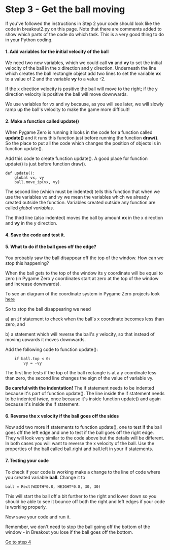 # Step 3 - Get the ball moving

If you've followed the instructions in Step 2 your code should look like the code in breakout2.py on this page. Note that there are comments added to show which parts of the code do which task. This is a very good thing to do in your Python coding.

#### 1. Add variables for the initial velocity of the ball

   We need two new variables, which we could call **vx** and **vy** to set the initial velocity of the ball in the x direction and y direction. Underneath the line which creates the ball rectangle object add two lines to set the variable **vx** to a value of 2 and the variable **vy** to a value -2.

   If the x direction velocity is positive the ball will move to the right; if the y direction velocity is positive the ball will move downwards.

   We use variables for vx and vy because, as you will see later, we will slowly ramp up the ball's velocity to make the game more difficult!


#### 2. Make a function called update()

   When Pygame Zero is running it looks in the code for a function called **update()** and it runs this function just before running the function **draw()**. So the place to put all the code which changes the position of objects is in function update(). 

   Add this code to create function update(). A good place for function update() is just before function draw().

   ```
   def update():
       global vx, vy
       ball.move_ip(vx, vy)
   ```
   The second line (which must be indented) tells this function that when we use the variables vx and vy we mean the variables which we already created outside the function. Variables created outside any function are called *global variables*.

   The third line (also indented) moves the ball by amount **vx** in the x direction and **vy** in the y direction.

#### 4. Save the code and test it.

#### 5. What to do if the ball goes off the edge?

   You probably saw the ball disappear off the top of the window. How can we stop this happening?

   When the ball gets to the top of the window its y coordinate will be equal to zero (in Pygame Zero y coordinates start at zero at the top of the window and increase downwards). 

   To see an diagram of the coordinate system in Pygame Zero projects look [here](https://github.com/WokLibCodeClub/LetterA/blob/master/Step1-display_letter/window.png)

   So to stop the ball disappearing we need 

   a) an ```if``` statement to check when the ball's x coordinate becomes less than zero, and

   b) a statement which will reverse the ball's y velocity, so that instead of moving upwards it moves downwards.

   Add the following code to function update():
   ```
       if ball.top < 0:
           vy = -vy
   ```
   The first line tests if the top of the ball rectangle is at a y coordinate less than zero, the second line changes the sign of the value of variable vy.

   **Be careful with the indentation!** The if statement needs to be indented because it's part of function update(). The line inside the if statement needs to be indented *twice*, once because it's inside function update() and again because it's inside the if statement.

#### 6. Reverse the x velocity if the ball goes off the sides

   Now add two more **if** statements to function update(), one to test if the ball goes off the left edge and one to test if the ball goes off the right edge. They will look very similar to the code above but the details will be different. In both cases you will want to reverse the x velocity of the ball. Use the properties of the ball called ball.right and ball.left in your if statements.

#### 7. Testing your code

   To check if your code is working make a change to the line of code where you created variable **ball**. Change it to
   ```
   ball = Rect(WIDTH*0.8, HEIGHT*0.8, 30, 30)
   ```
   This will start the ball off a bit further to the right and lower down so you should be able to see it bounce off both the right and left edges if your code is working properly.
   
   Now save your code and run it.

   Remember, we don't need to stop the ball going off the bottom of the window - in Breakout you lose if the ball goes off the bottom.

[Go to step 4](../step04-bat_on_ball)